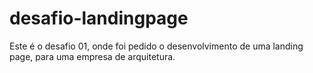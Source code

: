 # desafio-landingpage
Este é o desafio 01, onde foi pedido o desenvolvimento de uma landing page, para uma empresa de arquitetura.
